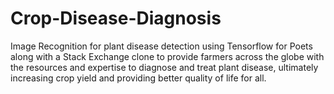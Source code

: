 # Crop-Disease-Diagnosis
Image Recognition for plant disease detection using Tensorflow for Poets along with a Stack Exchange clone to provide farmers across the globe with the resources and expertise to diagnose and treat plant disease, ultimately increasing crop yield and providing better quality of life for all.
